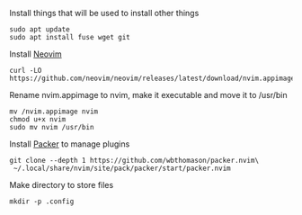 Install things that will be used to install other things

```
sudo apt update
sudo apt install fuse wget git
```
Install [Neovim](https://github.com/neovim/neovim/wiki/Installing-Neovim)

```
curl -LO https://github.com/neovim/neovim/releases/latest/download/nvim.appimage
```
Rename nvim.appimage to nvim, make it executable and move it to /usr/bin

```
mv /nvim.appimage nvim
chmod u+x nvim
sudo mv nvim /usr/bin
```

Install [Packer](https://github.com/wbthomason/packer.nvim) to manage plugins

```
git clone --depth 1 https://github.com/wbthomason/packer.nvim\
 ~/.local/share/nvim/site/pack/packer/start/packer.nvim
 ```

Make directory to store files
```
mkdir -p .config
```

